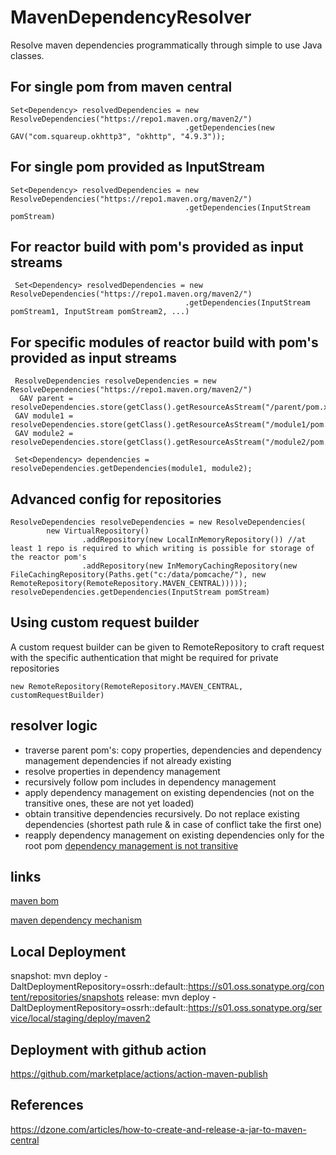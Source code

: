 # MavenDependencyResolver

Resolve maven dependencies programmatically through simple to use Java classes.

## For single pom from maven central

    Set<Dependency> resolvedDependencies = new ResolveDependencies("https://repo1.maven.org/maven2/")
                                           .getDependencies(new GAV("com.squareup.okhttp3", "okhttp", "4.9.3"));

## For single pom provided as InputStream

    Set<Dependency> resolvedDependencies = new ResolveDependencies("https://repo1.maven.org/maven2/")
                                           .getDependencies(InputStream pomStream)

## For reactor build with pom's provided as input streams

   
	 Set<Dependency> resolvedDependencies = new ResolveDependencies("https://repo1.maven.org/maven2/")
                                           .getDependencies(InputStream pomStream1, InputStream pomStream2, ...)
                                           
                                           
## For specific modules of reactor build with pom's provided as input streams

     ResolveDependencies resolveDependencies = new ResolveDependencies("https://repo1.maven.org/maven2/")
	  GAV parent = resolveDependencies.store(getClass().getResourceAsStream("/parent/pom.xml"));
     GAV module1 = resolveDependencies.store(getClass().getResourceAsStream("/module1/pom.xml"));
     GAV module2 = resolveDependencies.store(getClass().getResourceAsStream("/module2/pom.xml"));

     Set<Dependency> dependencies = resolveDependencies.getDependencies(module1, module2);
                                       
## Advanced config for repositories

	ResolveDependencies resolveDependencies = new ResolveDependencies(
            new VirtualRepository()
                    .addRepository(new LocalInMemoryRepository()) //at least 1 repo is required to which writing is possible for storage of the reactor pom's
                    .addRepository(new InMemoryCachingRepository(new FileCachingRepository(Paths.get("c:/data/pomcache/"), new RemoteRepository(RemoteRepository.MAVEN_CENTRAL))))); 
    resolveDependencies.getDependencies(InputStream pomStream)
    
## Using custom request builder

A custom request builder can be given to RemoteRepository to craft request with the specific authentication that might be required for private repositories

	new RemoteRepository(RemoteRepository.MAVEN_CENTRAL, customRequestBuilder)


## resolver logic

- traverse parent pom's: copy properties, dependencies and dependency management dependencies if not already existing
- resolve properties in dependency management 
- recursively follow pom includes in dependency management
- apply dependency management on existing dependencies (not on the transitive ones, these are not yet loaded)
- obtain transitive dependencies recursively. Do not replace existing dependencies (shortest path rule & in case of conflict take the first one) 
- reapply dependency management on existing dependencies only for the root pom [dependency management is not transitive](src/main/resources/dependencymanagementisnottransitive/readme.md)


## links

[maven bom](https://reflectoring.io/maven-bom/)

[maven dependency mechanism](https://maven.apache.org/guides/introduction/introduction-to-dependency-mechanism.html)

## Local Deployment
snapshot: mvn deploy -DaltDeploymentRepository=ossrh::default::https://s01.oss.sonatype.org/content/repositories/snapshots
release:  mvn deploy -DaltDeploymentRepository=ossrh::default::https://s01.oss.sonatype.org/service/local/staging/deploy/maven2

## Deployment with github action
https://github.com/marketplace/actions/action-maven-publish

## References
https://dzone.com/articles/how-to-create-and-release-a-jar-to-maven-central
